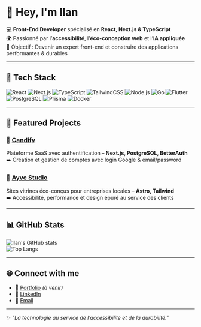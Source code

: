 # 👋 Hey, I'm Ilan  

💻 **Front-End Developer** spécialisé en **React, Next.js & TypeScript**  
🌍 Passionné par l’**accessibilité**, l’**éco-conception web** et l’**IA appliquée**  
🎯 Objectif : Devenir un expert front-end et construire des applications performantes & durables  

---

## 🚀 Tech Stack
![React](https://img.shields.io/badge/React-20232A?style=for-the-badge&logo=react&logoColor=61DAFB)
![Next.js](https://img.shields.io/badge/Next.js-000000?style=for-the-badge&logo=nextdotjs&logoColor=white)
![TypeScript](https://img.shields.io/badge/TypeScript-3178C6?style=for-the-badge&logo=typescript&logoColor=white)
![TailwindCSS](https://img.shields.io/badge/TailwindCSS-38B2AC?style=for-the-badge&logo=tailwind-css&logoColor=white)
![Node.js](https://img.shields.io/badge/Node.js-339933?style=for-the-badge&logo=nodedotjs&logoColor=white)
![Go](https://img.shields.io/badge/Go-00ADD8?style=for-the-badge&logo=go&logoColor=white)
![Flutter](https://img.shields.io/badge/Flutter-02569B?style=for-the-badge&logo=flutter&logoColor=white)
![PostgreSQL](https://img.shields.io/badge/PostgreSQL-316192?style=for-the-badge&logo=postgresql&logoColor=white)
![Prisma](https://img.shields.io/badge/Prisma-2D3748?style=for-the-badge&logo=prisma&logoColor=white)
![Docker](https://img.shields.io/badge/Docker-2496ED?style=for-the-badge&logo=docker&logoColor=white)

---

## 📂 Featured Projects

### 🔹 [Candify](https://github.com/...)  
Plateforme SaaS avec authentification – **Next.js, PostgreSQL, BetterAuth**  
➡️ Création et gestion de comptes avec login Google & email/password  

### 🔹 [Ayve Studio]([https://github.com/...](https://github.com/Ilan916/ayve))  
Sites vitrines éco-conçus pour entreprises locales – **Astro, Tailwind**  
➡️ Accessibilité, performance et design épuré au service des clients  

---

## 📊 GitHub Stats
![Ilan's GitHub stats](https://github-readme-stats.vercel.app/api?username=Ilan916&show_icons=true&theme=radical)  
![Top Langs](https://github-readme-stats.vercel.app/api/top-langs/?username=Ilan916&layout=compact&theme=radical)

---

## 🌐 Connect with me
- 🔗 [Portfolio](https://ilan-lallemand.dev) *(à venir)*  
- 💼 [LinkedIn](https://linkedin.com/in/ilan-lallemand)  
- 📩 [Email](mailto:ilan.lallemand91@gmail.com)  

---

✨ *"La technologie au service de l’accessibilité et de la durabilité."*  
